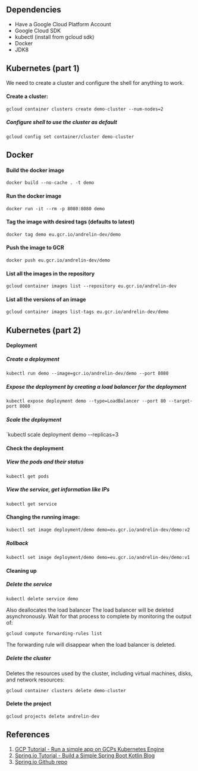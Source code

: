 ## Dependencies
* Have a Google Cloud Platform Account
* Google Cloud SDK
* kubectl (install from gcloud sdk)
* Docker 
* JDK8

## Kubernetes (part 1)
We need to create a cluster and configure the shell for anything to work.
#### Create a cluster:
`gcloud container clusters create demo-cluster --num-nodes=2`

##### Configure shell to use the cluster as default
`gcloud config set container/cluster demo-cluster`

## Docker
#### Build the docker image
`docker build --no-cache . -t demo`

#### Run the docker image
`docker run -it --rm -p 8080:8080 demo`

#### Tag the image with desired tags (defaults to latest)
`docker tag demo eu.gcr.io/andrelin-dev/demo`

#### Push the image to GCR
`docker push eu.gcr.io/andrelin-dev/demo`

#### List all the images in the repository
`gcloud container images list --repository eu.gcr.io/andrelin-dev`

#### List all the versions of an image
`gcloud container images list-tags eu.gcr.io/andrelin-dev/demo`

## Kubernetes (part 2)
#### Deployment
##### Create a deployment
`kubectl run demo --image=gcr.io/andrelin-dev/demo --port 8080`

##### Expose the deployment by creating a load balancer for the deployment
`kubectl expose deployment demo --type=LoadBalancer --port 80 --target-port 8080`

##### Scale the deployment
`kubectl scale deployment demo --replicas=3

#### Check the deployment
##### View the pods and their status 
`kubectl get pods`

##### View the service, get information like IPs
`kubectl get service`

#### Changing the running image:
`kubectl set image deployment/demo demo=eu.gcr.io/andrelin-dev/demo:v2`
##### Rollback
`kubectl set image deployment/demo demo=eu.gcr.io/andrelin-dev/demo:v1`

#### Cleaning up
##### Delete the service 
`kubectl delete service demo`

Also deallocates the load balancer
The load balancer will be deleted asynchronously. Wait for that process to complete by monitoring the output of:

`gcloud compute forwarding-rules list`

The forwarding rule will disappear when the load balancer is deleted.

##### Delete the cluster 
Deletes the resources used by the cluster, including virtual machines, disks, and network resources:

`gcloud container clusters delete demo-cluster`

#### Delete the project
`gcloud projects delete andrelin-dev`

## References
1. [GCP Tutorial - Run a simple app on GCPs Kubernetes Engine](https://cloud.google.com/community/tutorials/kotlin-springboot-container-engine)
2. [Spring.io Tutorial - Build a Simple Spring Boot Kotlin Blog](https://spring.io/guides/tutorials/spring-boot-kotlin/) 
3. [Spring.io Github repo](https://github.com/spring-guides/tut-spring-boot-kotlin)
